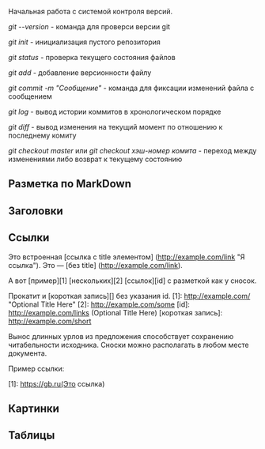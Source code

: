 Начальная работа с системой контроля версий.

*git --version* - команда для проверси версии git

*git init* - инициализация пустого репозитория

*git status* - проверка текущего состояния файлов

*git add* - добавление версионности файлу

*git commit -m "Сообщение"* - команда для фиксации изменений файла с сообщением

*git log* - вывод истории коммитов в хронологическом порядке

*git diff* - вывод изменения на текущий момент по отношению к последнему комиту

*git checkout master* или *git checkout хэш-номер комита* - переход между изменениями либо возврат к текущему состоянию

## Разметка по MarkDown

## Заголовки

## Ссылки

Это встроенная 
[ссылка с title элементом]
(http://example.com/link "Я ссылка"). Это — [без title]
(http://example.com/link).

А вот [пример][1] [нескольких][2] [ссылок][id] с
разметкой как у сносок. 

Прокатит и [короткая запись][]
без указания id.
[1]: http://example.com/ "Optional Title Here"
[2]: http://example.com/some
[id]: http://example.com/links (Optional Title Here)
[короткая запись]: http://example.com/short

Вынос длинных урлов из предложения способствует
сохранению читабельности исходника. Сноски можно
располагать в любом месте документа.

Пример ссылки:

[1]: https://gb.ru(Это ссылка)

## Картинки

## Таблицы